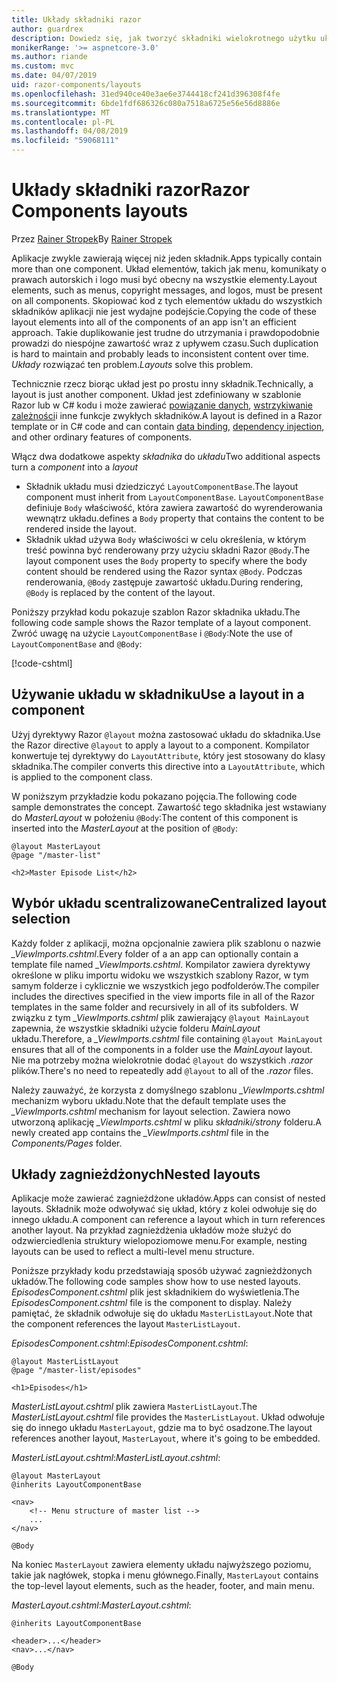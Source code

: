 ```yaml
---
title: Układy składniki razor
author: guardrex
description: Dowiedz się, jak tworzyć składniki wielokrotnego użytku układu Razor składników aplikacji.
monikerRange: '>= aspnetcore-3.0'
ms.author: riande
ms.custom: mvc
ms.date: 04/07/2019
uid: razor-components/layouts
ms.openlocfilehash: 31ed940ce40e3ae6e3744418cf241d396308f4fe
ms.sourcegitcommit: 6bde1fdf686326c080a7518a6725e56e56d8886e
ms.translationtype: MT
ms.contentlocale: pl-PL
ms.lasthandoff: 04/08/2019
ms.locfileid: "59068111"
---
```

# <a name="razor-components-layouts"></a><span data-ttu-id="c8b62-103">Układy składniki razor</span><span class="sxs-lookup"><span data-stu-id="c8b62-103">Razor Components layouts</span></span>

<span data-ttu-id="c8b62-104">Przez [Rainer Stropek](https://www.timecockpit.com)</span><span class="sxs-lookup"><span data-stu-id="c8b62-104">By [Rainer Stropek](https://www.timecockpit.com)</span></span>

<span data-ttu-id="c8b62-105">Aplikacje zwykle zawierają więcej niż jeden składnik.</span><span class="sxs-lookup"><span data-stu-id="c8b62-105">Apps typically contain more than one component.</span></span> <span data-ttu-id="c8b62-106">Układ elementów, takich jak menu, komunikaty o prawach autorskich i logo musi być obecny na wszystkie elementy.</span><span class="sxs-lookup"><span data-stu-id="c8b62-106">Layout elements, such as menus, copyright messages, and logos, must be present on all components.</span></span> <span data-ttu-id="c8b62-107">Skopiować kod z tych elementów układu do wszystkich składników aplikacji nie jest wydajne podejście.</span><span class="sxs-lookup"><span data-stu-id="c8b62-107">Copying the code of these layout elements into all of the components of an app isn't an efficient approach.</span></span> <span data-ttu-id="c8b62-108">Takie duplikowanie jest trudne do utrzymania i prawdopodobnie prowadzi do niespójne zawartość wraz z upływem czasu.</span><span class="sxs-lookup"><span data-stu-id="c8b62-108">Such duplication is hard to maintain and probably leads to inconsistent content over time.</span></span> <span data-ttu-id="c8b62-109">*Układy* rozwiązać ten problem.</span><span class="sxs-lookup"><span data-stu-id="c8b62-109">*Layouts* solve this problem.</span></span>

<span data-ttu-id="c8b62-110">Technicznie rzecz biorąc układ jest po prostu inny składnik.</span><span class="sxs-lookup"><span data-stu-id="c8b62-110">Technically, a layout is just another component.</span></span> <span data-ttu-id="c8b62-111">Układ jest zdefiniowany w szablonie Razor lub w C# kodu i może zawierać [powiązanie danych](xref:razor-components/components#data-binding), [wstrzykiwanie zależności](xref:razor-components/dependency-injection)i inne funkcje zwykłych składników.</span><span class="sxs-lookup"><span data-stu-id="c8b62-111">A layout is defined in a Razor template or in C# code and can contain [data binding](xref:razor-components/components#data-binding), [dependency injection](xref:razor-components/dependency-injection), and other ordinary features of components.</span></span>

<span data-ttu-id="c8b62-112">Włącz dwa dodatkowe aspekty *składnika* do *układu*</span><span class="sxs-lookup"><span data-stu-id="c8b62-112">Two additional aspects turn a *component* into a *layout*</span></span>

* <span data-ttu-id="c8b62-113">Składnik układu musi dziedziczyć `LayoutComponentBase`.</span><span class="sxs-lookup"><span data-stu-id="c8b62-113">The layout component must inherit from `LayoutComponentBase`.</span></span> `LayoutComponentBase` <span data-ttu-id="c8b62-114">definiuje `Body` właściwość, która zawiera zawartość do wyrenderowania wewnątrz układu.</span><span class="sxs-lookup"><span data-stu-id="c8b62-114">defines a `Body` property that contains the content to be rendered inside the layout.</span></span>
* <span data-ttu-id="c8b62-115">Składnik układ używa `Body` właściwości w celu określenia, w którym treść powinna być renderowany przy użyciu składni Razor `@Body`.</span><span class="sxs-lookup"><span data-stu-id="c8b62-115">The layout component uses the `Body` property to specify where the body content should be rendered using the Razor syntax `@Body`.</span></span> <span data-ttu-id="c8b62-116">Podczas renderowania, `@Body` zastępuje zawartość układu.</span><span class="sxs-lookup"><span data-stu-id="c8b62-116">During rendering, `@Body` is replaced by the content of the layout.</span></span>

<span data-ttu-id="c8b62-117">Poniższy przykład kodu pokazuje szablon Razor składnika układu.</span><span class="sxs-lookup"><span data-stu-id="c8b62-117">The following code sample shows the Razor template of a layout component.</span></span> <span data-ttu-id="c8b62-118">Zwróć uwagę na użycie `LayoutComponentBase` i `@Body`:</span><span class="sxs-lookup"><span data-stu-id="c8b62-118">Note the use of `LayoutComponentBase` and `@Body`:</span></span>

[!code-cshtml[](layouts/sample_snapshot/3.x/MasterLayout.cshtml)]

## <a name="use-a-layout-in-a-component"></a><span data-ttu-id="c8b62-119">Używanie układu w składniku</span><span class="sxs-lookup"><span data-stu-id="c8b62-119">Use a layout in a component</span></span>

<span data-ttu-id="c8b62-120">Użyj dyrektywy Razor `@layout` można zastosować układu do składnika.</span><span class="sxs-lookup"><span data-stu-id="c8b62-120">Use the Razor directive `@layout` to apply a layout to a component.</span></span> <span data-ttu-id="c8b62-121">Kompilator konwertuje tej dyrektywy do `LayoutAttribute`, który jest stosowany do klasy składnika.</span><span class="sxs-lookup"><span data-stu-id="c8b62-121">The compiler converts this directive into a `LayoutAttribute`, which is applied to the component class.</span></span>

<span data-ttu-id="c8b62-122">W poniższym przykładzie kodu pokazano pojęcia.</span><span class="sxs-lookup"><span data-stu-id="c8b62-122">The following code sample demonstrates the concept.</span></span> <span data-ttu-id="c8b62-123">Zawartość tego składnika jest wstawiany do *MasterLayout* w położeniu `@Body`:</span><span class="sxs-lookup"><span data-stu-id="c8b62-123">The content of this component is inserted into the *MasterLayout* at the position of `@Body`:</span></span>

```cshtml
@layout MasterLayout
@page "/master-list"

<h2>Master Episode List</h2>
```

## <a name="centralized-layout-selection"></a><span data-ttu-id="c8b62-124">Wybór układu scentralizowane</span><span class="sxs-lookup"><span data-stu-id="c8b62-124">Centralized layout selection</span></span>

<span data-ttu-id="c8b62-125">Każdy folder z aplikacji, można opcjonalnie zawiera plik szablonu o nazwie *_ViewImports.cshtml*.</span><span class="sxs-lookup"><span data-stu-id="c8b62-125">Every folder of a an app can optionally contain a template file named *_ViewImports.cshtml*.</span></span> <span data-ttu-id="c8b62-126">Kompilator zawiera dyrektywy określone w pliku importu widoku we wszystkich szablony Razor, w tym samym folderze i cyklicznie we wszystkich jego podfolderów.</span><span class="sxs-lookup"><span data-stu-id="c8b62-126">The compiler includes the directives specified in the view imports file in all of the Razor templates in the same folder and recursively in all of its subfolders.</span></span> <span data-ttu-id="c8b62-127">W związku z tym *_ViewImports.cshtml* plik zawierający `@layout MainLayout` zapewnia, że wszystkie składniki użycie folderu *MainLayout* układu.</span><span class="sxs-lookup"><span data-stu-id="c8b62-127">Therefore, a *_ViewImports.cshtml* file containing `@layout MainLayout` ensures that all of the components in a folder use the *MainLayout* layout.</span></span> <span data-ttu-id="c8b62-128">Nie ma potrzeby można wielokrotnie dodać `@layout` do wszystkich *.razor* plików.</span><span class="sxs-lookup"><span data-stu-id="c8b62-128">There's no need to repeatedly add `@layout` to all of the *.razor* files.</span></span>

<span data-ttu-id="c8b62-129">Należy zauważyć, że korzysta z domyślnego szablonu *_ViewImports.cshtml* mechanizm wyboru układu.</span><span class="sxs-lookup"><span data-stu-id="c8b62-129">Note that the default template uses the *_ViewImports.cshtml* mechanism for layout selection.</span></span> <span data-ttu-id="c8b62-130">Zawiera nowo utworzoną aplikację *_ViewImports.cshtml* w pliku *składniki/strony* folderu.</span><span class="sxs-lookup"><span data-stu-id="c8b62-130">A newly created app contains the *_ViewImports.cshtml* file in the *Components/Pages* folder.</span></span>

## <a name="nested-layouts"></a><span data-ttu-id="c8b62-131">Układy zagnieżdżonych</span><span class="sxs-lookup"><span data-stu-id="c8b62-131">Nested layouts</span></span>

<span data-ttu-id="c8b62-132">Aplikacje może zawierać zagnieżdżone układów.</span><span class="sxs-lookup"><span data-stu-id="c8b62-132">Apps can consist of nested layouts.</span></span> <span data-ttu-id="c8b62-133">Składnik może odwoływać się układ, który z kolei odwołuje się do innego układu.</span><span class="sxs-lookup"><span data-stu-id="c8b62-133">A component can reference a layout which in turn references another layout.</span></span> <span data-ttu-id="c8b62-134">Na przykład zagnieżdżenia układów może służyć do odzwierciedlenia struktury wielopoziomowe menu.</span><span class="sxs-lookup"><span data-stu-id="c8b62-134">For example, nesting layouts can be used to reflect a multi-level menu structure.</span></span>

<span data-ttu-id="c8b62-135">Poniższe przykłady kodu przedstawiają sposób używać zagnieżdżonych układów.</span><span class="sxs-lookup"><span data-stu-id="c8b62-135">The following code samples show how to use nested layouts.</span></span> <span data-ttu-id="c8b62-136">*EpisodesComponent.cshtml* plik jest składnikiem do wyświetlenia.</span><span class="sxs-lookup"><span data-stu-id="c8b62-136">The *EpisodesComponent.cshtml* file is the component to display.</span></span> <span data-ttu-id="c8b62-137">Należy pamiętać, że składnik odwołuje się do układu `MasterListLayout`.</span><span class="sxs-lookup"><span data-stu-id="c8b62-137">Note that the component references the layout `MasterListLayout`.</span></span>

<span data-ttu-id="c8b62-138">*EpisodesComponent.cshtml*:</span><span class="sxs-lookup"><span data-stu-id="c8b62-138">*EpisodesComponent.cshtml*:</span></span>

```cshtml
@layout MasterListLayout
@page "/master-list/episodes"

<h1>Episodes</h1>
```

<span data-ttu-id="c8b62-139">*MasterListLayout.cshtml* plik zawiera `MasterListLayout`.</span><span class="sxs-lookup"><span data-stu-id="c8b62-139">The *MasterListLayout.cshtml* file provides the `MasterListLayout`.</span></span> <span data-ttu-id="c8b62-140">Układ odwołuje się do innego układu `MasterLayout`, gdzie ma to być osadzone.</span><span class="sxs-lookup"><span data-stu-id="c8b62-140">The layout references another layout, `MasterLayout`, where it's going to be embedded.</span></span>

<span data-ttu-id="c8b62-141">*MasterListLayout.cshtml*:</span><span class="sxs-lookup"><span data-stu-id="c8b62-141">*MasterListLayout.cshtml*:</span></span>

```cshtml
@layout MasterLayout
@inherits LayoutComponentBase

<nav>
    <!-- Menu structure of master list -->
    ...
</nav>

@Body
```

<span data-ttu-id="c8b62-142">Na koniec `MasterLayout` zawiera elementy układu najwyższego poziomu, takie jak nagłówek, stopka i menu głównego.</span><span class="sxs-lookup"><span data-stu-id="c8b62-142">Finally, `MasterLayout` contains the top-level layout elements, such as the header, footer, and main menu.</span></span>

<span data-ttu-id="c8b62-143">*MasterLayout.cshtml*:</span><span class="sxs-lookup"><span data-stu-id="c8b62-143">*MasterLayout.cshtml*:</span></span>

```cshtml
@inherits LayoutComponentBase

<header>...</header>
<nav>...</nav>

@Body
```
